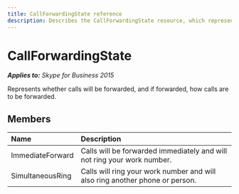 ```yaml
---
title: CallForwardingState reference
description: Describes the CallForwardingState resource, which represents if and how calls are forwarded, and provides a list of the resource's members.
---
```

# CallForwardingState


_**Applies to:** Skype for Business 2015_

Represents whether calls will be forwarded, and if forwarded, how calls are to be forwarded.
            
## Members



|**Name**|**Description**|
|:-----|:-----|
|ImmediateForward|Calls will be forwarded immediately and will not ring your work number.|
|SimultaneousRing|Calls will ring your work number and will also ring another phone or person.|
